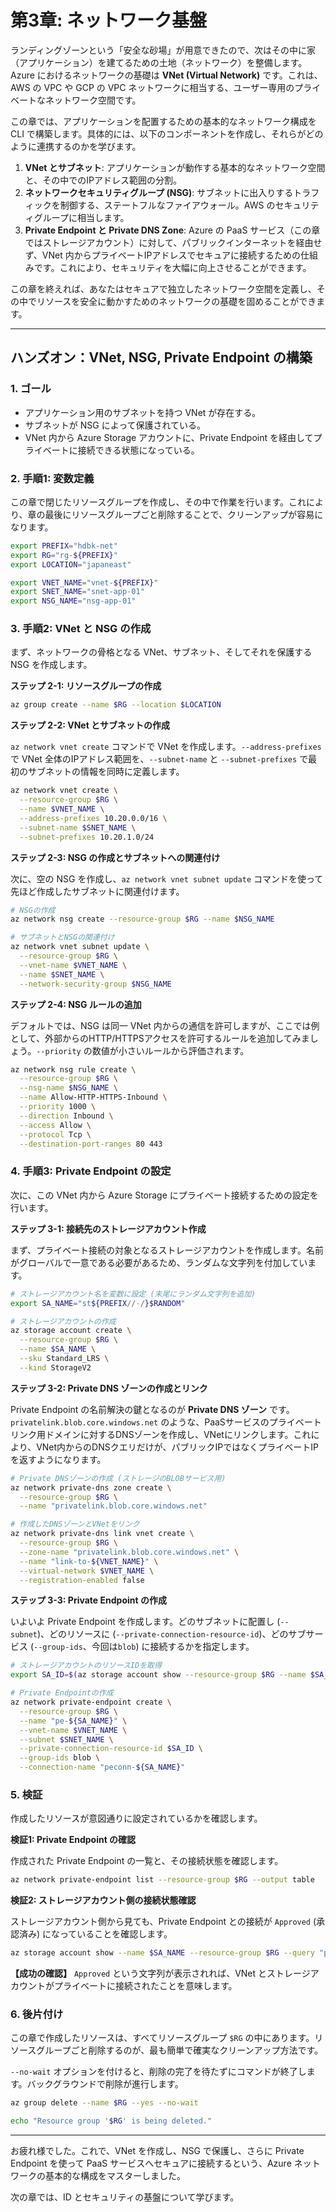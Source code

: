 # 第3章: ネットワーク基盤

ランディングゾーンという「安全な砂場」が用意できたので、次はその中に家（アプリケーション）を建てるための土地（ネットワーク）を整備します。Azure におけるネットワークの基礎は **VNet (Virtual Network)** です。これは、AWS の VPC や GCP の VPC ネットワークに相当する、ユーザー専用のプライベートなネットワーク空間です。

この章では、アプリケーションを配置するための基本的なネットワーク構成を CLI で構築します。具体的には、以下のコンポーネントを作成し、それらがどのように連携するのかを学びます。

1.  **VNet とサブネット**: アプリケーションが動作する基本的なネットワーク空間と、その中でのIPアドレス範囲の分割。
2.  **ネットワークセキュリティグループ (NSG)**: サブネットに出入りするトラフィックを制御する、ステートフルなファイアウォール。AWS のセキュリティグループに相当します。
3.  **Private Endpoint と Private DNS Zone**: Azure の PaaS サービス（この章ではストレージアカウント）に対して、パブリックインターネットを経由せず、VNet 内からプライベートIPアドレスでセキュアに接続するための仕組みです。これにより、セキュリティを大幅に向上させることができます。

この章を終えれば、あなたはセキュアで独立したネットワーク空間を定義し、その中でリソースを安全に動かすためのネットワークの基礎を固めることができます。

---

## ハンズオン：VNet, NSG, Private Endpoint の構築

### 1. ゴール

- アプリケーション用のサブネットを持つ VNet が存在する。
- サブネットが NSG によって保護されている。
- VNet 内から Azure Storage アカウントに、Private Endpoint を経由してプライベートに接続できる状態になっている。

### 2. 手順1: 変数定義

この章で閉じたリソースグループを作成し、その中で作業を行います。これにより、章の最後にリソースグループごと削除することで、クリーンアップが容易になります。

```bash
export PREFIX="hdbk-net"
export RG="rg-${PREFIX}"
export LOCATION="japaneast"

export VNET_NAME="vnet-${PREFIX}"
export SNET_NAME="snet-app-01"
export NSG_NAME="nsg-app-01"
```

### 3. 手順2: VNet と NSG の作成

まず、ネットワークの骨格となる VNet、サブネット、そしてそれを保護する NSG を作成します。

**ステップ 2-1: リソースグループの作成**

```bash
az group create --name $RG --location $LOCATION
```

**ステップ 2-2: VNet とサブネットの作成**

`az network vnet create` コマンドで VNet を作成します。`--address-prefixes` で VNet 全体のIPアドレス範囲を、`--subnet-name` と `--subnet-prefixes` で最初のサブネットの情報を同時に定義します。

```bash
az network vnet create \
  --resource-group $RG \
  --name $VNET_NAME \
  --address-prefixes 10.20.0.0/16 \
  --subnet-name $SNET_NAME \
  --subnet-prefixes 10.20.1.0/24
```

**ステップ 2-3: NSG の作成とサブネットへの関連付け**

次に、空の NSG を作成し、`az network vnet subnet update` コマンドを使って先ほど作成したサブネットに関連付けます。

```bash
# NSGの作成
az network nsg create --resource-group $RG --name $NSG_NAME

# サブネットとNSGの関連付け
az network vnet subnet update \
  --resource-group $RG \
  --vnet-name $VNET_NAME \
  --name $SNET_NAME \
  --network-security-group $NSG_NAME
```

**ステップ 2-4: NSG ルールの追加**

デフォルトでは、NSG は同一 VNet 内からの通信を許可しますが、ここでは例として、外部からのHTTP/HTTPSアクセスを許可するルールを追加してみましょう。`--priority` の数値が小さいルールから評価されます。

```bash
az network nsg rule create \
  --resource-group $RG \
  --nsg-name $NSG_NAME \
  --name Allow-HTTP-HTTPS-Inbound \
  --priority 1000 \
  --direction Inbound \
  --access Allow \
  --protocol Tcp \
  --destination-port-ranges 80 443
```

### 4. 手順3: Private Endpoint の設定

次に、この VNet 内から Azure Storage にプライベート接続するための設定を行います。

**ステップ 3-1: 接続先のストレージアカウント作成**

まず、プライベート接続の対象となるストレージアカウントを作成します。名前がグローバルで一意である必要があるため、ランダムな文字列を付加しています。

```bash
# ストレージアカウント名を変数に設定 (末尾にランダム文字列を追加)
export SA_NAME="st${PREFIX//-/}$RANDOM"

# ストレージアカウントの作成
az storage account create \
  --resource-group $RG \
  --name $SA_NAME \
  --sku Standard_LRS \
  --kind StorageV2
```

**ステップ 3-2: Private DNS ゾーンの作成とリンク**

Private Endpoint の名前解決の鍵となるのが **Private DNS ゾーン** です。`privatelink.blob.core.windows.net` のような、PaaSサービスのプライベートリンク用ドメインに対するDNSゾーンを作成し、VNetにリンクします。これにより、VNet内からのDNSクエリだけが、パブリックIPではなくプライベートIPを返すようになります。

```bash
# Private DNSゾーンの作成 (ストレージのBLOBサービス用)
az network private-dns zone create \
  --resource-group $RG \
  --name "privatelink.blob.core.windows.net"

# 作成したDNSゾーンとVNetをリンク
az network private-dns link vnet create \
  --resource-group $RG \
  --zone-name "privatelink.blob.core.windows.net" \
  --name "link-to-${VNET_NAME}" \
  --virtual-network $VNET_NAME \
  --registration-enabled false
```

**ステップ 3-3: Private Endpoint の作成**

いよいよ Private Endpoint を作成します。どのサブネットに配置し (`--subnet`)、どのリソースに (`--private-connection-resource-id`)、どのサブサービス (`--group-ids`、今回は`blob`) に接続するかを指定します。

```bash
# ストレージアカウントのリソースIDを取得
export SA_ID=$(az storage account show --resource-group $RG --name $SA_NAME --query id --output tsv)

# Private Endpointの作成
az network private-endpoint create \
  --resource-group $RG \
  --name "pe-${SA_NAME}" \
  --vnet-name $VNET_NAME \
  --subnet $SNET_NAME \
  --private-connection-resource-id $SA_ID \
  --group-ids blob \
  --connection-name "peconn-${SA_NAME}"
```

### 5. 検証

作成したリソースが意図通りに設定されているかを確認します。

**検証1: Private Endpoint の確認**

作成された Private Endpoint の一覧と、その接続状態を確認します。

```bash
az network private-endpoint list --resource-group $RG --output table
```

**検証2: ストレージアカウント側の接続状態確認**

ストレージアカウント側から見ても、Private Endpoint との接続が `Approved` (承認済み) になっていることを確認します。

```bash
az storage account show --name $SA_NAME --resource-group $RG --query "privateEndpointConnections[].privateLinkServiceConnectionState.status" --output tsv
```

**【成功の確認】**
`Approved` という文字列が表示されれば、VNet とストレージアカウントがプライベートに接続されたことを意味します。

### 6. 後片付け

この章で作成したリソースは、すべてリソースグループ `$RG` の中にあります。リソースグループごと削除するのが、最も簡単で確実なクリーンアップ方法です。

`--no-wait` オプションを付けると、削除の完了を待たずにコマンドが終了します。バックグラウンドで削除が進行します。

```bash
az group delete --name $RG --yes --no-wait

echo "Resource group '$RG' is being deleted."
```

---

お疲れ様でした。これで、VNet を作成し、NSG で保護し、さらに Private Endpoint を使って PaaS サービスへセキュアに接続するという、Azure ネットワークの基本的な構成をマスターしました。

次の章では、ID とセキュリティの基盤について学びます。
